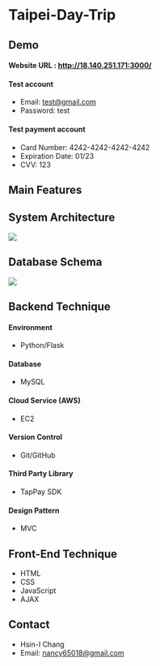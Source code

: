 # Taipei-Day-Trip

<div align="center">
<!--   <a href="https://between.website/">
    <img src="public/img/logo.png"/>
  </a>
  <h4>Between helps you find someone that matches your personality.</h4>
  <h5>We use MBTI to feature yourself and your future friends.</h5> -->
</div>

## Demo
#### Website URL : http://18.140.251.171:3000/
#### Test account
- Email: test@gmail.com
- Password: test

#### Test payment account
- Card Number: 4242-4242-4242-4242
- Expiration Date: 01/23
- CVV: 123
    
<!-- #### Select MBIT type
- Users can upload one image as prifile photo.
- Users can edit information and choose there own MBTI type.
<img src="public/img/member.gif"/> -->
  
<!-- #### Match with someone you like
- Users will only meet each person one time.
- Click the arrow button to switch the person.
- Click LIKE to wait for match success. 
<img src="public/img/match.gif"/> -->
    
<!-- #### Real-time chat
- Users can chat with friends when there is a match success.    
<img src="public/img/chat.gif"/>      -->
    
## Main Features
<!-- - Support signup locally and Google OAuth 2.0.
- Use Json Web Token to achieve authentication.
- Store user profile image in AWS S3 and use Cloud Front as CDN.
- Use AWS RDS as Database and set index to optimize query.
- Random same MBTI type person to user as first priority.
- Use Socket IO for real-time chat.
- Use AWS ElastiCache to improve loading speed for user's friend list and chatting history.
- Support mobile devises. -->


## System Architecture
<img src="public/img/structure.png"/>
    
## Database Schema
<img src="public/img/schema.png"/>
    
## Backend Technique
#### Environment
- Python/Flask

#### Database
- MySQL

#### Cloud Service (AWS)
- EC2

#### Version Control
- Git/GitHub

#### Third Party Library 
- TapPay SDK

#### Design Pattern
- MVC

## Front-End Technique
- HTML
- CSS
- JavaScript
- AJAX

## Contact
- Hsin-I Chang
- Email: nancy65018@gmail.com
